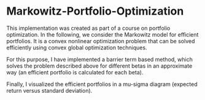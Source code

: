 # Markowitz-Portfolio-Optimization

This implementation was created as part of a course on portfolio optimization.
In the following, we consider the Markowitz model for efficient portfolios. It is a convex nonlinear optimization problem that can be solved efficiently using convex global optimization techniques. 

For this purpose, I have implemented a barrier term based method, which solves the problem described above for different betas in an approximate way (an efficient portfolio is calculated for each beta).

Finally, I visualized the efficient portfolios in a mu-sigma diagram (expected return versus standard deviation).

